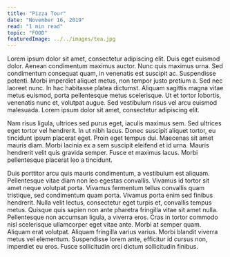 ```yaml
---
title: "Pizza Tour"
date: "November 16, 2019"
read: "1 min read" 
topic: "FOOD"
featuredImage: ../../images/tea.jpg
---
```



Lorem ipsum dolor sit amet, consectetur adipiscing elit. Duis eget euismod dolor. Aenean condimentum maximus auctor. Nunc quis maximus urna. Sed condimentum consequat quam, in venenatis est suscipit ac. Suspendisse potenti. Morbi imperdiet aliquet metus, non tempor justo pretium a. Sed nec laoreet nunc. In hac habitasse platea dictumst. Aliquam sagittis magna vitae metus euismod, porta pellentesque metus scelerisque. Ut et tortor lobortis, venenatis nunc et, volutpat augue. Sed vestibulum risus vel arcu euismod malesuada. Lorem ipsum dolor sit amet, consectetur adipiscing elit.

Nam risus ligula, ultrices sed purus eget, iaculis maximus sem. Sed ultrices eget tortor vel hendrerit. In ut nibh lacus. Donec suscipit aliquet tortor, eu tincidunt ipsum placerat eget. Proin eget tempus dui. Maecenas sit amet mauris diam. Morbi lacinia ex a sem suscipit eleifend et id urna. Mauris hendrerit velit quis gravida semper. Fusce et maximus lacus. Morbi pellentesque placerat leo a tincidunt.

Duis porttitor arcu quis mauris condimentum, a vestibulum est aliquam. Pellentesque vitae diam non leo egestas convallis. Vivamus id tortor sit amet neque volutpat porta. Vivamus fermentum tellus convallis quam tristique, sed condimentum quam porta. Vivamus porta enim sed finibus hendrerit. Nulla velit lectus, consectetur eget turpis et, convallis tempus metus. Quisque quis sapien non ante pharetra fringilla vitae sit amet nulla. Pellentesque non accumsan ligula, a viverra eros. Cras in tortor commodo nisl scelerisque ullamcorper eget vitae ante. Morbi at semper quam. Aliquam erat volutpat. Aliquam fringilla varius varius. Morbi blandit viverra metus vel elementum. Suspendisse lorem ante, efficitur id cursus non, imperdiet eu eros. Fusce sollicitudin orci dictum sollicitudin finibus. 